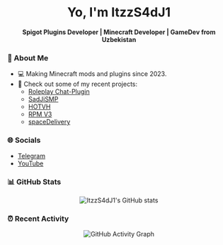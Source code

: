 <h1 align="center">Yo, I'm ItzzS4dJ1</h1>

<p align="center">
  <b>Spigot Plugins Developer | Minecraft Developer | GameDev from Uzbekistan</b>
</p>

### 🚀 About Me

- 💻 Making Minecraft mods and plugins since 2023.
- 🌟 Check out some of my recent projects:
  - [Roleplay Chat-Plugin](https://github.com/ItzzS4dJ1/Roleplay-Chat-Plugin)
  - [SadJiSMP](https://github.com/ItzzS4dJ1/SadJiSMP)
  - [HOTVH](https://github.com/ItzzS4dJ1/HOTVH)
  - [RPM V3](https://github.com/ItzzS4dJ1/RolePlayManagerV3)
  - [spaceDelivery](https://github.com/ItzzS4dJ1/spaceDelivery)

### 🌐 Socials

- [Telegram](https://www.t.me/SoloDevelopment)
- [YouTube](https://www.youtube.com/@itzzsadji2287)

### 📊 GitHub Stats

<p align="center">
  <img src="https://github-readme-stats.vercel.app/api?username=ItzzS4dJ1&show_icons=true&theme=tokyonight" alt="ItzzS4dJ1's GitHub stats" />
</p>

### ⏰ Recent Activity

<p align="center">
  <img src="https://github-readme-activity-graph.cyclic.app/graph?username=ItzzS4dJ1&theme=tokyo-night" alt="GitHub Activity Graph"/>
</p>
